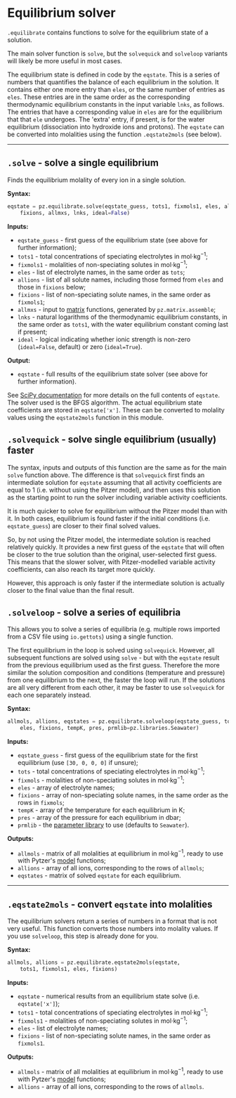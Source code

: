 # Equilibrium solver

`.equilibrate` contains functions to solve for the equilibrium state of a solution.

The main solver function is `solve`, but the `solvequick` and `solveloop` variants will likely be more useful in most cases.

The equilibrium state is defined in code by the `eqstate`. This is a series of numbers that quantifies the balance of each equilibrium in the solution. It contains either  one more entry than `eles`, or the same number of entries as `eles`. These entries are in the same order as the corresponding thermodynamic equilibrium constants in the input variable `lnks`, as follows. The entries that have a corresponding value in `eles` are for the equilibrium that that `ele` undergoes. The 'extra' entry, if present, is for the water equilibrium (dissociation into hydroxide ions and protons). The `eqstate` can be converted into molalities using the function `.eqstate2mols` (see below).

---

## `.solve` - solve a single equilibrium

Finds the equilibrium molality of every ion in a single solution.

**Syntax:**

```python
eqstate = pz.equilibrate.solve(eqstate_guess, tots1, fixmols1, eles, allions,
    fixions, allmxs, lnks, ideal=False)
```

**Inputs:**

  * `eqstate_guess` - first guess of the equilibrium state (see above for further information);
  * `tots1` - total concentrations of speciating electrolytes in mol·kg<sup>−1</sup>;
  * `fixmols1` - molalities of non-speciating solutes in mol·kg<sup>−1</sup>;
  * `eles` - list of electrolyte names, in the same order as `tots`;
  * `allions` - list of all solute names, including those formed from `eles` and those in `fixions` below;
  * `fixions` - list of non-speciating solute names, in the same order as `fixmols1`;
  * `allmxs` - input to [matrix](../matrix) functions, generated by `pz.matrix.assemble`;
  * `lnks` - natural logarithms of the thermodynamic equilibrium constants, in the same order as `tots1`, with the water equilibrium constant coming last if present;
  * `ideal` - logical indicating whether ionic strength is non-zero (`ideal=False`, default) or zero (`ideal=True`).

**Output:**

  * `eqstate` - full results of the equilibrium state solver (see above for further information).

See [SciPy documentation](https://docs.scipy.org/doc/scipy/reference/generated/scipy.optimize.minimize.html) for more details on the full contents of `eqstate`. The solver used is the BFGS algorithm. The actual equilibrium state coefficients are stored in `eqstate['x']`. These can be converted to molality values using the `eqstate2mols` function in this module.

## `.solvequick` - solve single equilibrium (usually) faster

The syntax, inputs and outputs of this function are the same as for the main `solve` function above. The difference is that `solvequick` first finds an intermediate solution for `eqstate` assuming that all activity coefficients are equal to 1 (i.e. without using the Pitzer model), and then uses this solution as the starting point to run the solver including variable activity coefficients.

It is much quicker to solve for equilibrium without the Pitzer model than with it. In both cases, equilibrium is found faster if the initial conditions (i.e. `eqstate_guess`) are closer to their final solved values.

So, by not using the Pitzer model, the intermediate solution is reached relatively quickly. It provides a new first guess of the `eqstate` that will often be closer to the true solution than the original, user-selected first guess. This means that the slower solver, with Pitzer-modelled variable activity coefficients, can also reach its target more quickly.

However, this approach is only faster if the intermediate solution is actually closer to the final value than the final result.

## `.solveloop` - solve a series of equilibria

This allows you to solve a series of equilibria (e.g. multiple rows imported from a CSV file using `io.gettots`) using a single function.

The first equilibrium in the loop is solved using `solvequick`. However, all subsequent functions are solved using `solve` - but with the `eqstate` result from the previous equilibrium used as the first guess. Therefore the more similar the solution composition and conditions (temperature and pressure) from one equilibrium to the next, the faster the loop will run. If the solutions are all very different from each other, it may be faster to use `solvequick` for each one separately instead.

**Syntax:**

```python
allmols, allions, eqstates = pz.equilibrate.solveloop(eqstate_guess, tots, fixmols,
    eles, fixions, tempK, pres, prmlib=pz.libraries.Seawater)
```

**Inputs:**

  * `eqstate_guess` - first guess of the equilibrium state for the first equilibrium (use `[30, 0, 0, 0]` if unsure);
  * `tots` - total concentrations of speciating electrolytes in mol·kg<sup>−1</sup>;
  * `fixmols` - molalities of non-speciating solutes in mol·kg<sup>−1</sup>;
  * `eles` - array of electrolyte names;
  * `fixions` - array of non-speciating solute names, in the same order as the rows in `fixmols`;
  * `tempK` - array of the temperature for each equilibrium in K;
  * `pres` - array of the pressure for each equilibrium in dbar;
  * `prmlib` - the [parameter library](../libraries) to use (defaults to `Seawater`).

**Outputs:**

  * `allmols` - matrix of all molalities at equilibrium in mol·kg<sup>−1</sup>, ready to use with Pytzer's [model](../model) functions;
  * `allions` - array of all ions, corresponding to the rows of `allmols`;
  * `eqstates` - matrix of solved `eqstate` for each equilibrium.

---

## `.eqstate2mols` - convert `eqstate` into molalities

The equilibrium solvers return a series of numbers in a format that is not very useful. This function converts those numbers into molality values. If you use `solveloop`, this step is already done for you.

**Syntax:**

```python
allmols, allions = pz.equilibrate.eqstate2mols(eqstate,
    tots1, fixmols1, eles, fixions)
```

**Inputs:**

  * `eqstate` - numerical results from an equilibrium state solve (i.e. `eqstate['x']`);
  * `tots1` - total concentrations of speciating electrolytes in mol·kg<sup>−1</sup>;
  * `fixmols1` - molalities of non-speciating solutes in mol·kg<sup>−1</sup>;
  * `eles` - list of electrolyte names;
  * `fixions` - list of non-speciating solute names, in the same order as `fixmols1`.

**Outputs:**

  * `allmols` - matrix of all molalities at equilibrium in mol·kg<sup>−1</sup>, ready to use with Pytzer's [model](../model) functions;
  * `allions` - array of all ions, corresponding to the rows of `allmols`.
